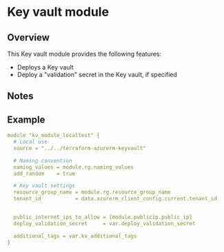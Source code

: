 # Key vault module

## Overview

This Key vault module provides the following features:

- Deploys a Key vault
- Deploy a "validation" secret in the Key vault, if specified

## Notes

## Example

```yaml
module "kv_module_localtest" {
  # Local use
  source = "../../terraform-azurerm-keyvault"

  # Naming convention
  naming_values = module.rg.naming_values
  add_random    = true

  # Key vault settings
  resource_group_name = module.rg.resource_group_name
  tenant_id           = data.azurerm_client_config.current.tenant_id


  public_internet_ips_to_allow = [module.publicip.public_ip]
  deploy_validation_secret     = var.deploy_validation_secret

  additional_tags = var.kv_additional_tags
}

```
